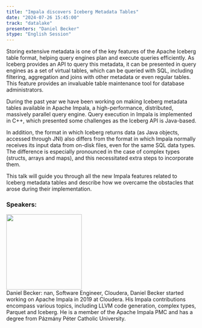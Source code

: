 ```yaml
---
title: "Impala discovers Iceberg Metadata Tables"
date: "2024-07-26 15:45:00" 
track: "datalake"
presenters: "Daniel Becker"
stype: "English Session"
---
```

Storing extensive metadata is one of the key features of the Apache Iceberg table format, helping query engines plan and execute queries efficiently. As Iceberg provides an API to query this metadata, it can be presented in query engines as a set of virtual tables, which can be queried with SQL, including filtering, aggregation and joins with other metadata or even regular tables. This feature provides an invaluable table maintenance tool for database administrators.

During the past year we have been working on making Iceberg metadata tables available in Apache Impala, a high-performance, distributed, massively parallel query engine. Query execution in Impala is implemented in C++, which presented some challenges as the Iceberg API is Java-based. 

In addition, the format in which Iceberg returns data (as Java objects, accessed through JNI) also differs from the format in which Impala normally receives its input data from on-disk files, even for the same SQL data types. The difference is especially pronounced in the case of complex types (structs, arrays and maps), and this necessitated extra steps to incorporate them.

This talk will guide you through all the new Impala features related to Iceberg metadata tables and describe how we overcame the obstacles that arose during their implementation.
 ### Speakers: 
 <img src="https://sessionize.com/image/24b2-400o400o1-L1sybGq4B29dVEAX76VS4t.jpg" width="200" /><br>Daniel Becker: nan, Software Engineer, Cloudera, Daniel Becker started working on Apache Impala in 2019 at Cloudera. His Impala contributions encompass various topics, including LLVM code generation, complex types, Parquet and Iceberg. He is a member of the Apache Impala PMC and has a degree from Pázmány Péter Catholic University.
 <br><br>